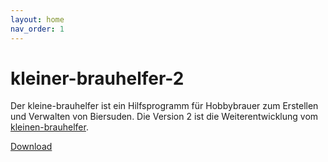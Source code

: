 ```yaml
---
layout: home
nav_order: 1
---
```


# kleiner-brauhelfer-2

Der kleine-brauhelfer ist ein Hilfsprogramm für Hobbybrauer zum Erstellen und Verwalten von Biersuden.
Die Version 2 ist die Weiterentwicklung vom [kleinen-brauhelfer](http://github.com/Gremmel/kleiner-brauhelfer).

[Download](http://github.com/kleiner-brauhelfer/kleiner-brauhelfer-2/releases/latest)

